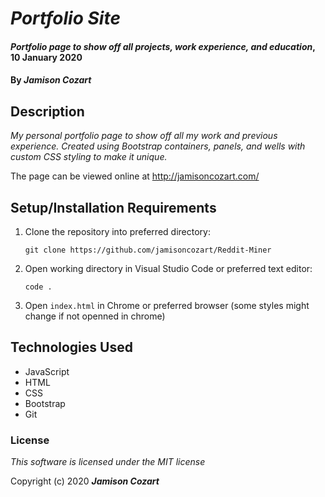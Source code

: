 # _Portfolio Site_

#### _Portfolio page to show off all projects, work experience, and education_, 10 January 2020

#### By _**Jamison Cozart**_

## Description

_My personal portfolio page to show off all my work and previous experience. Created using Bootstrap containers, panels, and wells with custom CSS styling to make it unique._

The page can be viewed online at http://jamisoncozart.com/

## Setup/Installation Requirements

1. Clone the repository into preferred directory:
    ```
    git clone https://github.com/jamisoncozart/Reddit-Miner
    ```
2. Open working directory in Visual Studio Code or preferred text editor:
    ```
    code .
    ```
3. Open `index.html` in Chrome or preferred browser (some styles might change if not openned in chrome)

## Technologies Used

* JavaScript
* HTML
* CSS
* Bootstrap
* Git

### License

*This software is licensed under the MIT license*

Copyright (c) 2020 **_Jamison Cozart_**
